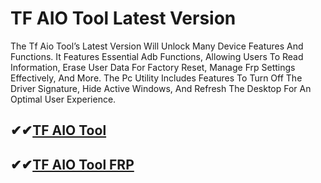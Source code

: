 # TF AIO Tool Latest Version

The Tf Aio Tool’s Latest Version Will Unlock Many Device Features And Functions. It Features Essential Adb Functions, Allowing Users To Read Information, Erase User Data For Factory Reset, Manage Frp Settings Effectively, And More. The Pc Utility Includes Features To Turn Off The Driver Signature, Hide Active Windows, And Refresh The Desktop For An Optimal User Experience.

## ✔✔[TF AIO Tool](https://softlays.co/di/)

## ✔✔[TF AIO Tool FRP](https://softlays.co/di/)
